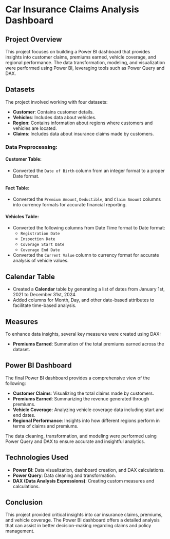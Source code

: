 # Car Insurance Claims Analysis Dashboard

## Project Overview
This project focuses on building a Power BI dashboard that provides insights into customer claims, premiums earned, vehicle coverage, and regional performance. The data transformation, modeling, and visualization were performed using Power BI, leveraging tools such as Power Query and DAX.

## Datasets
The project involved working with four datasets:
- **Customer**: Contains customer details.
- **Vehicles**: Includes data about vehicles.
- **Region**: Contains information about regions where customers and vehicles are located.
- **Claims**: Includes data about insurance claims made by customers.

### Data Preprocessing:
#### **Customer Table:**
- Converted the `Date of Birth` column from an integer format to a proper Date format.

#### **Fact Table:**
- Converted the `Premium Amount`, `Deductible`, and `Claim Amount` columns into currency formats for accurate financial reporting.

#### **Vehicles Table:**
- Converted the following columns from Date Time format to Date format:
  - `Registration Date`
  - `Inspection Date`
  - `Coverage Start Date`
  - `Coverage End Date`
- Converted the `Current Value` column to currency format for accurate analysis of vehicle values.

## Calendar Table
- Created a **Calendar** table by generating a list of dates from January 1st, 2021 to December 31st, 2024.
- Added columns for Month, Day, and other date-based attributes to facilitate time-based analysis.

## Measures
To enhance data insights, several key measures were created using DAX:
- **Premiums Earned**: Summation of the total premiums earned across the dataset.

## Power BI Dashboard
The final Power BI dashboard provides a comprehensive view of the following:
- **Customer Claims**: Visualizing the total claims made by customers.
- **Premiums Earned**: Summarizing the revenue generated through premiums.
- **Vehicle Coverage**: Analyzing vehicle coverage data including start and end dates.
- **Regional Performance**: Insights into how different regions perform in terms of claims and premiums.

The data cleaning, transformation, and modeling were performed using Power Query and DAX to ensure accurate and insightful analytics.

## Technologies Used
- **Power BI**: Data visualization, dashboard creation, and DAX calculations.
- **Power Query**: Data cleaning and transformation.
- **DAX (Data Analysis Expressions)**: Creating custom measures and calculations.

## Conclusion
This project provided critical insights into car insurance claims, premiums, and vehicle coverage. The Power BI dashboard offers a detailed analysis that can assist in better decision-making regarding claims and policy management.
